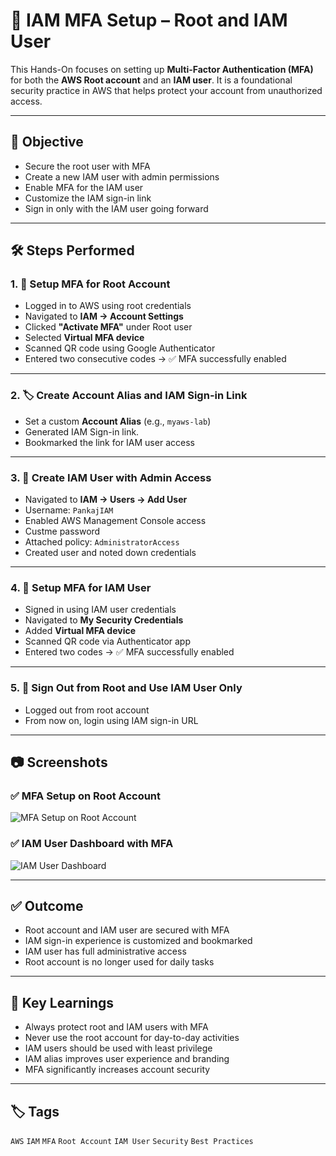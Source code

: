 # 🔐 IAM MFA Setup – Root and IAM User

This Hands-On focuses on setting up **Multi-Factor Authentication (MFA)** for both the **AWS Root account** and an **IAM user**. It is a foundational security practice in AWS that helps protect your account from unauthorized access.

---

## 📌 Objective

- Secure the root user with MFA  
- Create a new IAM user with admin permissions  
- Enable MFA for the IAM user  
- Customize the IAM sign-in link  
- Sign in only with the IAM user going forward

---

## 🛠️ Steps Performed

### 1. 🔐 Setup MFA for Root Account

- Logged in to AWS using root credentials  
- Navigated to **IAM → Account Settings**  
- Clicked **"Activate MFA"** under Root user  
- Selected **Virtual MFA device**  
- Scanned QR code using Google Authenticator  
- Entered two consecutive codes → ✅ MFA successfully enabled

---

### 2. 🏷️ Create Account Alias and IAM Sign-in Link

- Set a custom **Account Alias** (e.g., `myaws-lab`)  
- Generated IAM Sign-in link.  
- Bookmarked the link for IAM user access

---

### 3. 👤 Create IAM User with Admin Access

- Navigated to **IAM → Users → Add User**  
- Username: `PankajIAM`  
- Enabled AWS Management Console access  
- Custme password  
- Attached policy: `AdministratorAccess`  
- Created user and noted down credentials

---

### 4. 🔐 Setup MFA for IAM User

- Signed in using IAM user credentials  
- Navigated to **My Security Credentials**  
- Added **Virtual MFA device**  
- Scanned QR code via Authenticator app  
- Entered two codes → ✅ MFA successfully enabled

---

### 5. 🚪 Sign Out from Root and Use IAM User Only

- Logged out from root account  
- From now on, login using IAM sign-in URL 

---

## 📷 Screenshots

### ✅ MFA Setup on Root Account
![MFA Setup on Root Account](https://github.com/user-attachments/assets/4dbdd3ad-ef6d-4d37-9d11-ff314a8c826f)

### ✅ IAM User Dashboard with MFA
![IAM User Dashboard](https://github.com/user-attachments/assets/1f2f14e3-2066-461c-b6e7-1e6d37f3e299)

---

## ✅ Outcome

- Root account and IAM user are secured with MFA  
- IAM sign-in experience is customized and bookmarked  
- IAM user has full administrative access  
- Root account is no longer used for daily tasks

---

## 🧠 Key Learnings

- Always protect root and IAM users with MFA  
- Never use the root account for day-to-day activities  
- IAM users should be used with least privilege  
- IAM alias improves user experience and branding  
- MFA significantly increases account security

---

## 🏷️ Tags

`AWS` `IAM` `MFA` `Root Account` `IAM User` `Security` `Best Practices`
